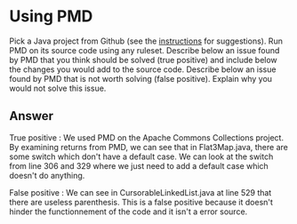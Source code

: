 # Using PMD

Pick a Java project from Github (see the [instructions](../sujet.md) for suggestions). Run PMD on its source code using any ruleset. Describe below an issue found by PMD that you think should be solved (true positive) and include below the changes you would add to the source code. Describe below an issue found by PMD that is not worth solving (false positive). Explain why you would not solve this issue.

## Answer

True positive :
We used PMD on the Apache Commons Collections project. By examining returns from PMD, we can see that in Flat3Map.java, there are some switch which don't have a default case. We can look at the switch from line 306 and 329 where we just need to add a default case which doesn't do anything.

False positive :
We can see in CursorableLinkedList.java at line 529 that there are useless parenthesis. This is a false positive because it doesn't hinder the functionnement of the code and it isn't a error source.

